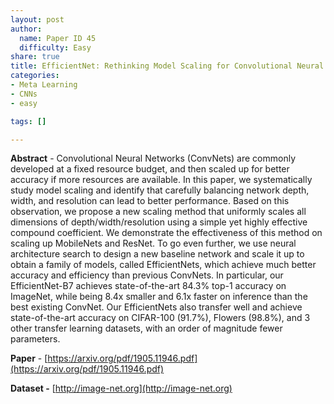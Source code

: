 ```yaml
---
layout: post
author:
  name: Paper ID 45
  difficulty: Easy
share: true
title: EfficientNet: Rethinking Model Scaling for Convolutional Neural Networks
categories:
- Meta Learning
- CNNs
- easy

tags: []

---
```

**Abstract** - Convolutional Neural Networks (ConvNets) are commonly developed at a fixed resource budget, and then scaled up for better accuracy if more resources are available. In this paper, we systematically study model scaling and identify that carefully balancing network depth, width, and resolution can lead to better performance. Based on this observation, we propose a new scaling method that uniformly scales all dimensions of depth/width/resolution using a simple yet highly effective compound coefficient. We demonstrate the effectiveness of this method on scaling up MobileNets and ResNet. To go even further, we use neural architecture search to design a new baseline network and scale it up to obtain a family of models, called EfficientNets, which achieve much better accuracy and efficiency than previous ConvNets. In particular, our EfficientNet-B7 achieves state-of-the-art 84.3% top-1 accuracy on ImageNet, while being 8.4x smaller and 6.1x faster on inference than the best existing ConvNet. Our EfficientNets also transfer well and achieve state-of-the-art accuracy on CIFAR-100 (91.7%), Flowers (98.8%), and 3 other transfer learning datasets, with an order of magnitude fewer parameters.

**Paper** - [https://arxiv.org/pdf/1905.11946.pdf](https://arxiv.org/pdf/1905.11946.pdf)

**Dataset -** [http://image-net.org](http://image-net.org)
    